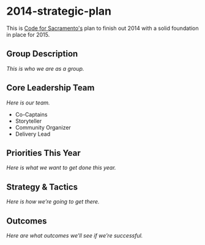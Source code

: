 2014-strategic-plan
===================
This is [Code for Sacramento's](http://code4sac.org/) plan to finish out 2014 with a solid foundation in place for 2015.

## Group Description
_This is who we are as a group._

## Core Leadership Team
_Here is our team._

* Co-Captains 
* Storyteller
* Community Organizer
* Delivery Lead

## Priorities This Year
_Here is what we want to get done this year._

## Strategy & Tactics
_Here is how we’re going to get there._

## Outcomes
_Here are what outcomes we’ll see if we’re successful._
